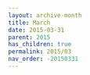 ```yaml
---
layout: archive-month
title: March
date: 2015-03-31
parent: 2015
has_children: true
permalink: 2015/03
nav_order: -20150331
---
```

